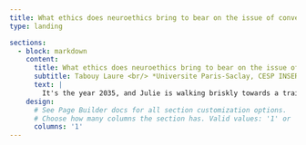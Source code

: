 ```yaml
---
title: What ethics does neuroethics bring to bear on the issue of convergence of AI and neurosciences?
type: landing

sections:
  - block: markdown
    content:
      title: What ethics does neuroethics bring to bear on the issue of convergence of AI and neurosciences?
      subtitle: Tabouy Laure <br/> *Universite Paris-Saclay, CESP INSERM U1018*
      text: |
        It's the year 2035, and Julie is walking briskly towards a train station, headphones plugged in, to the rhythm of a lively soundtrack. She crosses at a red light, thinking without saying a word that she's not endangering anyone. However, her headset, one of whose functions is to control, regulate and monitor her mental state, picks up her brainwaves corresponding to her intention to cross, sends them, via Bluetooth, to the police, who arrest her for breaking the rules. She is then registered and fined. This science-fiction world is just around the corner, and it makes me wonder. Do I want my innermost thoughts and intentions to be available to everyone? What role does science-fiction play in their development? How do we articulate the convergence of AI and neuroscience? Neurotechnologies are brain-machine devices that enable us to study the structure and functioning of the brain. They are being developed in academic and companies and are already being marketed to a healthy public. In a society where economic necessity dominates, they offer hope, but their capacity to influence or manipulate people is worrying. The boundary between medical and non-medical uses, civil and military, is becoming very porous. My project is to consider ethics as the constructive criticism of all projects, to protect our future from our present actions. My aim is to determine what ethics are desirable for these neurotechnologies. I seek to define the consequences of their use on human identity and society, drawing on neuroscience and philosophy. Let's come back to Julie to understand. Her helmet has built-in electrodes to record her brain activity. An AI will take over and process this information, intervening to modify her brain activity. One of the first ethical issues is that of mental privacy. Julie's helmet gives access to what she thinks, and she is reprimanded for it. As the brain is the last refuge of our privacy, their development calls for ethical vigilance in the face of the risk of violating personal integrity and freedom of thought. The challenge is to devise an ethic that looks to the future of human rights.
    design:
      # See Page Builder docs for all section customization options.
      # Choose how many columns the section has. Valid values: '1' or '2'.
      columns: '1'
---
```

